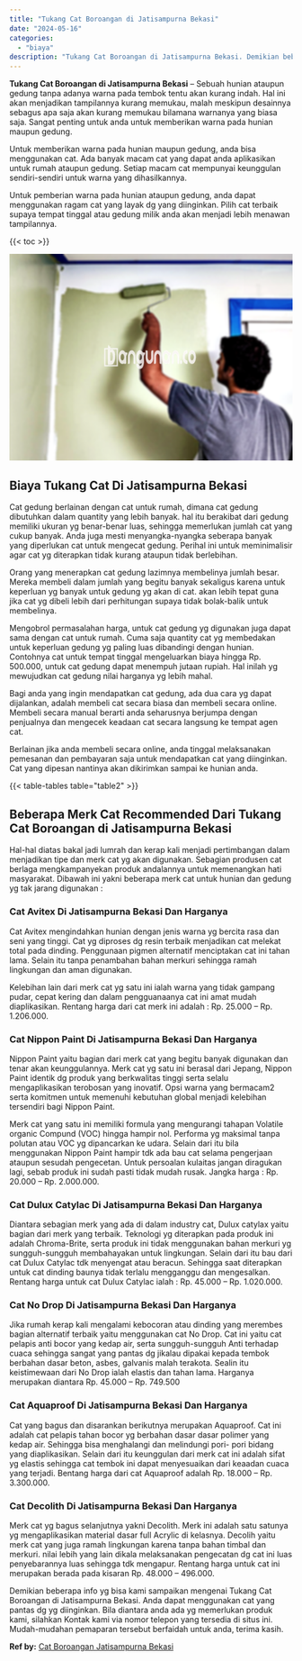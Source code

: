 ```yaml
---
title: "Tukang Cat Boroangan di Jatisampurna Bekasi"
date: "2024-05-16"
categories: 
  - "biaya"
description: "Tukang Cat Boroangan di Jatisampurna Bekasi. Demikian beberapa info yg bisa kami sampaikan mengenai Tukang Cat Boroangan di Jatisampurna Bekasi. Anda dapat m..."
---
```


**Tukang Cat Boroangan di Jatisampurna Bekasi** – Sebuah hunian ataupun gedung tanpa adanya warna pada tembok tentu akan kurang indah. Hal ini akan menjadikan tampilannya kurang memukau, malah meskipun desainnya sebagus apa saja akan kurang memukau bilamana warnanya yang biasa saja. Sangat penting untuk anda untuk memberikan warna pada hunian maupun gedung.

Untuk memberikan warna pada hunian maupun gedung, anda bisa menggunakan cat. Ada banyak macam cat yang dapat anda aplikasikan untuk rumah ataupun gedung. Setiap macam cat mempunyai keunggulan sendiri-sendiri untuk warna yang dihasilkannya.

Untuk pemberian warna pada hunian ataupun gedung, anda dapat menggunakan ragam cat yang layak dg yang diinginkan. Pilih cat terbaik supaya tempat tinggal atau gedung milik anda akan menjadi lebih menawan tampilannya.

{{< toc >}}

![Tukang Cat Boroangan di Jatisampurna Bekasi](/images/jasa-cat-murah18.png)

## Biaya Tukang Cat Di Jatisampurna Bekasi

Cat gedung berlainan dengan cat untuk rumah, dimana cat gedung dibutuhkan dalam quantity yang lebih banyak. hal itu berakibat dari gedung memiliki ukuran yg benar-benar luas, sehingga memerlukan jumlah cat yang cukup banyak. Anda juga mesti menyangka-nyangka seberapa banyak yang diperlukan cat untuk mengecat gedung. Perihal ini untuk meminimalisir agar cat yg diterapkan tidak kurang ataupun tidak berlebihan.

Orang yang menerapkan cat gedung lazimnya membelinya jumlah besar. Mereka membeli dalam jumlah yang begitu banyak sekaligus karena untuk keperluan yg banyak untuk gedung yg akan di cat. akan lebih tepat guna jika cat yg dibeli lebih dari perhitungan supaya tidak bolak-balik untuk membelinya.

Mengobrol permasalahan harga, untuk cat gedung yg digunakan juga dapat sama dengan cat untuk rumah. Cuma saja quantity cat yg membedakan untuk keperluan gedung yg paling luas dibandingi dengan hunian. Contohnya cat untuk tempat tinggal mengeluarkan biaya hingga Rp. 500.000, untuk cat gedung dapat menempuh jutaan rupiah. Hal inilah yg mewujudkan cat gedung nilai harganya yg lebih mahal.

Bagi anda yang ingin mendapatkan cat gedung, ada dua cara yg dapat dijalankan, adalah membeli cat secara biasa dan membeli secara online. Membeli secara manual berarti anda seharusnya berjumpa dengan penjualnya dan mengecek keadaan cat secara langsung ke tempat agen cat.

Berlainan jika anda membeli secara online, anda tinggal melaksanakan pemesanan dan pembayaran saja untuk mendapatkan cat yang diinginkan. Cat yang dipesan nantinya akan dikirimkan sampai ke hunian anda.

{{< table-tables table="table2" >}}

## Beberapa Merk Cat Recommended Dari Tukang Cat Boroangan di Jatisampurna Bekasi

Hal-hal diatas bakal jadi lumrah dan kerap kali menjadi pertimbangan dalam menjadikan tipe dan merk cat yg akan digunakan. Sebagian produsen cat berlaga mengkampanyekan produk andalannya untuk memenangkan hati masyarakat. Dibawah ini yakni beberapa merk cat untuk hunian dan gedung yg tak jarang digunakan :

### Cat Avitex Di Jatisampurna Bekasi Dan Harganya

Cat Avitex mengindahkan hunian dengan jenis warna yg bercita rasa dan seni yang tinggi. Cat yg diproses dg resin terbaik menjadikan cat melekat total pada dinding. Penggunaan pigmen alternatif menciptakan cat ini tahan lama. Selain itu tanpa penambahan bahan merkuri sehingga ramah lingkungan dan aman digunakan.

Kelebihan lain dari merk cat yg satu ini ialah warna yang tidak gampang pudar, cepat kering dan dalam pengguanaanya cat ini amat mudah diaplikasikan. Rentang harga dari cat merk ini adalah : Rp. 25.000 – Rp. 1.206.000.

### Cat Nippon Paint Di Jatisampurna Bekasi Dan Harganya

Nippon Paint yaitu bagian dari merk cat yang begitu banyak digunakan dan tenar akan keunggulannya. Merk cat yg satu ini berasal dari Jepang, Nippon Paint identik dg produk yang berkwalitas tinggi serta selalu mengaplikasikan terobosan yang inovatif. Opsi warna yang bermacam2 serta komitmen untuk memenuhi kebutuhan global menjadi kelebihan tersendiri bagi Nippon Paint.

Merk cat yang satu ini memiliki formula yang mengurangi tahapan Volatile organic Compund (VOC) hingga hampir nol. Performa yg maksimal tanpa polutan atau VOC yg dipancarkan ke udara. Selain dari itu bila menggunakan Nippon Paint hampir tdk ada bau cat selama pengerjaan ataupun sesudah pengecetan. Untuk persoalan kulaitas jangan diragukan lagi, sebab produk ini sudah pasti tidak mudah rusak. Jangka harga : Rp. 20.000 – Rp. 2.000.000.

### Cat Dulux Catylac Di Jatisampurna Bekasi Dan Harganya

Diantara sebagian merk yang ada di dalam industry cat, Dulux catylax yaitu bagian dari merk yang terbaik. Teknologi yg diterapkan pada produk ini adalah Chroma-Brite, serta produk ini tidak menggunakan bahan merkuri yg sungguh-sungguh membahayakan untuk lingkungan. Selain dari itu bau dari cat Dulux Catylac tdk menyengat atau beracun. Sehingga saat diterapkan untuk cat dinding baunya tidak terlalu mengganggu dan mengesalkan. Rentang harga untuk cat Dulux Catylac ialah : Rp. 45.000 – Rp. 1.020.000.

### Cat No Drop Di Jatisampurna Bekasi Dan Harganya

Jika rumah kerap kali mengalami kebocoran atau dinding yang merembes bagian alternatif terbaik yaitu menggunakan cat No Drop. Cat ini yaitu cat pelapis anti bocor yang kedap air, serta sungguh-sungguh Anti terhadap cuaca sehingga sangat yang pantas dg jikalau dipakai kepada tembok berbahan dasar beton, asbes, galvanis malah terakota. Sealin itu keistimewaan dari No Drop ialah elastis dan tahan lama. Harganya merupakan diantara Rp. 45.000 – Rp. 749.500

### Cat Aquaproof Di Jatisampurna Bekasi Dan Harganya

Cat yang bagus dan disarankan berikutnya merupakan Aquaproof. Cat ini adalah cat pelapis tahan bocor yg berbahan dasar dasar polimer yang kedap air. Sehingga bisa menghalangi dan melindungi pori- pori bidang yang diaplikasikan. Selain dari itu keunggulan dari merk cat ini adalah sifat yg elastis sehingga cat tembok ini dapat menyesuaikan dari keaadan cuaca yang terjadi. Bentang harga dari cat Aquaproof adalah Rp. 18.000 – Rp. 3.300.000.

### Cat Decolith Di Jatisampurna Bekasi Dan Harganya

Merk cat yg bagus selanjutnya yakni Decolith. Merk ini adalah satu satunya yg mengaplikasikan material dasar full Acrylic di kelasnya. Decolih yaitu merk cat yang juga ramah lingkungan karena tanpa bahan timbal dan merkuri. nilai lebih yang lain dikala melaksanakan pengecatan dg cat ini luas penyebarannya luas sehingga tdk mengapur. Rentang harga untuk cat ini merupakan berada pada kisaran Rp. 48.000 – 496.000.

Demikian beberapa info yg bisa kami sampaikan mengenai Tukang Cat Boroangan di Jatisampurna Bekasi. Anda dapat menggunakan cat yang pantas dg yg diinginkan. Bila diantara anda ada yg memerlukan produk kami, silahkan Kontak kami via nomor telepon yang tersedia di situs ini. Mudah-mudahan pemaparan tersebut berfaidah untuk anda, terima kasih.

**Ref by:** [Cat Boroangan Jatisampurna Bekasi](https://id.wikipedia.org/wiki/Cat)
